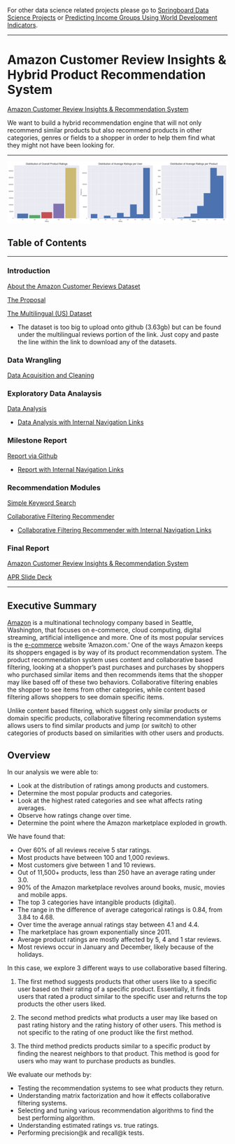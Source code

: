 For other data science related projects please go to [Springboard Data Science Projects](https://github.com/dametreusv/Springboard_Data_Science) or [Predicting Income Groups Using World Development Indicators](https://github.com/dametreusv/world_development_indicators/blob/master/README.md).

-------

# Amazon Customer Review Insights & Hybrid Product Recommendation System

[Amazon Customer Review Insights & Recommendation System](https://github.com/dametreusv/amazon_hybrid_recommendation_system/blob/master/APR_final_report.ipynb)

We want to build a hybrid recommendation engine that will not only recommend similar products but also recommend products in other categories, genres or fields to a shopper in order to help them find what they might not have been looking for.

-----------------

<img src='https://raw.githubusercontent.com/dametreusv/amazon_hybrid_recommendation_system/master/visuals/rating_distributions.png'>

## Table of Contents
--------------------------


### Introduction
[About the Amazon Customer Reviews Dataset](https://s3.amazonaws.com/amazon-reviews-pds/readme.html)

[The Proposal](https://github.com/dametreusv/amazon_hybrid_recommendation_system/blob/master/APR_Proposal.pdf)

[The Multilingual (US) Dataset](https://s3.amazonaws.com/amazon-reviews-pds/tsv/index.txt)
- The dataset is too big to upload onto github (3.63gb) but can be found under the multilingual reviews portion of the link.  Just copy and paste the line within the link to download any of the datasets.


### Data Wrangling
[Data Acquisition and Cleaning](https://github.com/dametreusv/amazon_hybrid_recommendation_system/blob/master/APR_wrangle.ipynb)


### Exploratory Data Analaysis
[Data Analysis](https://github.com/dametreusv/amazon_hybrid_recommendation_system/blob/master/APR_analysis.ipynb)
- [Data Analysis with Internal Navigation Links](https://nbviewer.jupyter.org/github/dametreusv/amazon_hybrid_recommendation_system/blob/master/APR_analysis.ipynb)


### Milestone Report
[Report via Github](https://github.com/dametreusv/amazon_hybrid_recommendation_system/blob/master/APR_milestone_report.ipynb)
- [Report with Internal Navigation Links](https://nbviewer.jupyter.org/github/dametreusv/amazon_hybrid_recommendation_system/blob/master/APR_milestone_report.ipynb)


### Recommendation Modules
[Simple Keyword Search](https://github.com/dametreusv/amazon_hybrid_recommendation_system/blob/master/APR_recommender_keyword_simple.ipynb)

[Collaborative Filtering Recommender](https://github.com/dametreusv/amazon_hybrid_recommendation_system/blob/master/APR_recommender_collaborative.ipynb)
- [Collaborative Filtering Recommender with Internal Navigation Links](https://nbviewer.jupyter.org/github/dametreusv/amazon_hybrid_recommendation_system/blob/master/APR_recommender_collaborative.ipynb)

### Final Report
[Amazon Customer Review Insights & Recommendation System](https://github.com/dametreusv/amazon_hybrid_recommendation_system/blob/master/APR_final_report.ipynb)

[APR Slide Deck](https://github.com/dametreusv/amazon_hybrid_recommendation_system/blob/master/APR_slidedeck.pdf)

--------

## Executive Summary

[Amazon](https://www.amazon.com) is a multinational technology company based in Seattle, Washington, that focuses on e-commerce, cloud computing, digital streaming, artificial intelligence and more.  One of its most popular services is the [e-commerce](https://s3.amazonaws.com/amazon-reviews-pds/readme.html) website ‘Amazon.com.’  One of the ways Amazon keeps its shoppers engaged is by way of its product recommendation system. The product recommendation system uses content and collaborative based filtering, looking at a shopper’s past purchases and purchases by shoppers who purchased similar items and then recommends items that the shopper may like based off of these two behaviors. Collaborative filtering enables the shopper to see items from other categories, while content based filtering allows shoppers to see domain specific items.

Unlike content based filtering, which suggest only similar products or domain specific products, collaborative filtering recommendation systems allows users to find similar products and jump (or switch) to other categories of products based on similarities with other users and products.  


## Overview

In our analysis we were able to:

- Look at the distribution of ratings among products and customers.
- Determine the most popular products and categories.
- Look at the highest rated categories and see what affects rating averages.
- Observe how ratings change over time.
- Determine the point where the Amazon marketplace exploded in growth.

We have found that:

- Over 60% of all reviews receive 5 star ratings.
- Most products have between 100 and 1,000 reviews.
- Most customers give between 1 and 10 reviews.
- Out of 11,500+ products, less than 250 have an average rating under 3.0.
- 90% of the Amazon marketplace revolves around books, music, movies and mobile apps.
- The top 3 categories have intangible products (digital).
- The range in the difference of average categorical ratings is 0.84, from 3.84 to 4.68.
- Over time the average annual ratings stay between 4.1 and 4.4.
- The marketplace has grown exponentially since 2011.
- Average product ratings are mostly affected by 5, 4 and 1 star reviews.
- Most reviews occur in January and December, likely because of the holidays.

In this case, we explore 3 different ways to use collaborative based filtering.

1. The first method suggests products that other users like to a specific user based on their rating of a specific product.  Essentially, it finds users that rated a product similar to the specific user and returns the top products the other users liked.

2. The second method predicts what products a user may like based on past rating history and the rating history of other users.  This method is not specific to the rating of one product like the first method.

3. The third method predicts products similar to a specific product by finding the nearest neighbors to that product.  This method is good for users who may want to purchase products as bundles.

We evaluate our methods by:
- Testing the recommendation systems to see what products they return.
- Understanding matrix factorization and how it effects collaborative filtering systems.
- Selecting and tuning various recommendation algorithms to find the best performing algorithm.
- Understanding estimated ratings vs. true ratings.
- Performing precision@k and recall@k tests.
